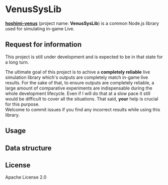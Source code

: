 # VenusSysLib

[**hoshimi-venus**](https://www.npmjs.com/package/hoshimi-venus) (project name: **VenusSysLib**) is a common Node.js library used for simulating in-game Live.

## Request for information

This project is still under development and is expected to be in that state for a long turn.

The ultimate goal of this project is to achive a **completely reliable** live simulation library which's outputs are completely match in-game live results. For the sake of that, to ensure outputs are completely reliable, a large amount of comparative experiments are indispensable during the whole development lifecycle. Even if I will do that at a slow pace it still would be difficult to cover all the situations. That said, **your** help is crucial for this purpose.  
Welcome to commit issues if you find any incorrect results while using this library.

## Usage

## Data structure

## License
Apache License 2.0
